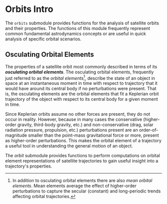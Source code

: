 # Orbits Intro

The `orbits` submodule provides functions for the analysis of satellite orbits 
and their properties. The functions of this module frequently represent 
common fundamental astrodynamics concepts or are useful in quick analysis of 
specific orbital scenarios.

## Osculating Orbital Elements

The properties of a satellite orbit most commonly described in terms of its
_**osculating orbital elements**_. The osculating orbital elements, 
frequently just referred to as the _orbital elements_[^1], describe the 
state of an object in space at an instantaneous moment in 
time with respect to trajectory that it would have around its central body if 
no perturbations were present. That is, the osculating elements are the 
orbital elements that fit a Keplerian orbit trajectory of the object with 
respect to its central body for a given moment in time.

Since Keplerian orbits assume no other forces are present, they do not occur in 
reality. However, because in many cases the conservative (higher-order 
gravity, third-body gravity, etc.) and non-conservative (drag, solar radiation 
pressure, propulsion, etc.) perturbations present are an order-of-magnitude 
smaller than the point-mass gravitational force or more, present as 
higher-order perturbations. This makes the orbital element of a trajectory a 
useful tool in understanding the general motion of an object.

The _orbit_ submodule provides functions to perform computations on orbital 
element representations of satellite trajectories to gain useful insight 
into a trajectory's properties.

[^1]: In addition to osculating orbital elements there are also _mean 
orbital elements_. Mean elements average the effect of higher-order 
perturbations to capture the secular (constant) and long-periodic trends 
affecting orbital trajectories.